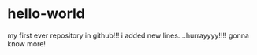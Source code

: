 # hello-world
my first ever repository in github!!!
i added new lines....hurrayyyy!!!!
gonna know more!
